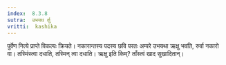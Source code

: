 ```yaml
---
index:  8.3.8
sutra:  उभयथ र्क्षु
vritti:  kashika 
---
```


पुर्वेण नित्ये प्राप्ते विकल्पः क्रियते। नकारान्तस्य पदस्य छवि परतः अम्परे उभयथा ऋक्षु भवति, रुर्वा नकारो वा। तस्मिंस्त्वा दधाति, तस्मिन् त्वा दधाति। ऋक्षु इति किम्? ताँस्त्वं खाद सुखादितान्।

